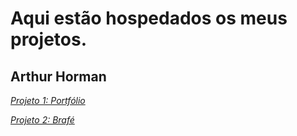 # Aqui estão hospedados os meus projetos.
## Arthur Horman

_[Projeto 1: Portfólio](https://arthurhorman7.github.io/Portfólio/)_

_[Projeto 2: Brafé](https://arthurhorman7.github.io/Braf%C3%A9)_
